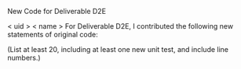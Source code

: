 New Code for Deliverable D2E

< uid > < name >
For Deliverable D2E, I contributed the following new statements of original code:






(List at least 20, including at least one new unit test, and include line numbers.)